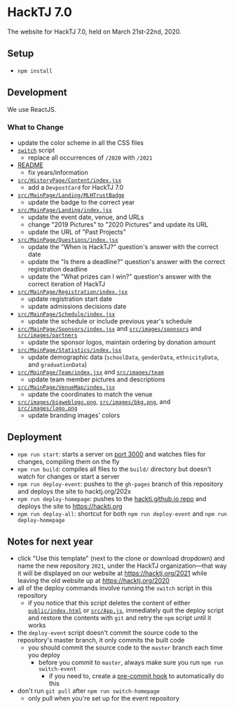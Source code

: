 # HackTJ 7.0

The website for HackTJ 7.0, held on March 21st-22nd, 2020.

## Setup

-   `npm install`

## Development

We use ReactJS.

### What to Change

-   update the color scheme in all the CSS files
-   [`switch`](switch) script
    -   replace all occurrences of `/2020` with `/2021`
-   [README](README.md)
    -   fix years/information
-   [`src/HistoryPage/Content/index.jsx`](src/HistoryPage/Content/index.jsx)
    -   add a `DevpostCard` for HackTJ 7.0
-   [`src/MainPage/Landing/MLHTrustBadge`](src/MainPage/Landing/MLHTrustBadge)
    -   update the badge to the correct year
-   [`src/MainPage/Landing/index.jsx`](src/MainPage/Landing/index.jsx)
    -   update the event date, venue, and URLs
    -   change "2019 Pictures" to "2020 Pictures" and update its URL
    -   update the URL of "Past Projects"
-   [`src/MainPage/Questions/index.jsx`](src/MainPage/Questions/index.jsx)
    -   update the "When is HackTJ?" question's answer with the correct date
    -   update the "Is there a deadline?" question's answer with the correct registration deadline
    -   update the "What prizes can I win?" question's answer with the correct iteration of HackTJ
-   [`src/MainPage/Registration/index.jsx`](src/MainPage/Registration/index.jsx)
    -   update registration start date
    -   update admissions decisions date
-   [`src/MainPage/Schedule/index.jsx`](src/MainPage/Schedule/index.jsx)
    -   update the schedule or include previous year's schedule
-   [`src/MainPage/Sponsors/index.jsx`](src/MainPage/Sponsors/index.jsx) and [`src/images/sponsors`](src/images/sponsors) and [`src/images/partners`](src/images/partners)
    -   update the sponsor logos, maintain ordering by donation amount
-   [`src/MainPage/Statistics/index.jsx`](src/MainPage/Statistics/index.jsx)
    -   update demographic data (`schoolData`, `genderData`, `ethnicityData`, and `graduationData`)
-   [`src/MainPage/Team/index.jsx`](src/MainPage/Team/index.jsx) and [`src/images/team`](src/images/team)
    -   update team member pictures and descriptions
-   [`src/MainPage/VenueMap/index.jsx`](src/MainPage/VenueMap)
    -   update the coordinates to match the venue
-   [`src/images/bigweblogo.png`](src/images/bigweblogo.png), [`src/images/bkg.png`](src/images/bkg.png), and [`src/images/logo.png`](src/images/logo.png)
    -   update branding images' colors

## Deployment

-   `npm run start`: starts a server on [port 3000](localhost:3000) and watches files for changes, compiling them on the fly
-   `npm run build`: compiles all files to the `build/` directory but doesn't watch for changes or start a server
-   `npm run deploy-event`: pushes to the `gh-pages` branch of this repository and deploys the site to hacktj.org/202x
-   `npm run deploy-homepage`: pushes to the [hacktj.github.io repo](https://github.com/HackTJ/hacktj.github.io) and deploys the site to <https://hacktj.org>
-   `npm run deploy-all`: shortcut for both `npm run deploy-event` and `npm run deploy-homepage`

## Notes for next year

-   click "Use this template" (next to the clone or download dropdown) and name the new repository `2021`, under the HackTJ organization—that way it will be displayed on our website at <https://hacktj.org/2021> while leaving the old website up at <https://hacktj.org/2020>
-   all of the deploy commands involve running the `switch` script in this repository
    -   if you notice that this script deletes the content of either [`public/index.html`](public/index.html) or [`src/App.js`](src/App.js), immediately quit the deploy script and restore the contents with `git` and retry the `npm` script until it works
-   the `deploy-event` script doesn't commit the source code to the repository's master branch, it only commits the built code
    -   you should commit the source code to the `master` branch each time you deploy
        -   before you commit to `master`, always make sure you run `npm run switch-event`
            -   if you need to, create a [pre-commit hook](https://git-scm.com/docs/githooks#_pre_commit) to automatically do this
-   don't run `git pull` after `npm run switch-homepage`
    -   only pull when you're set up for the event repository
